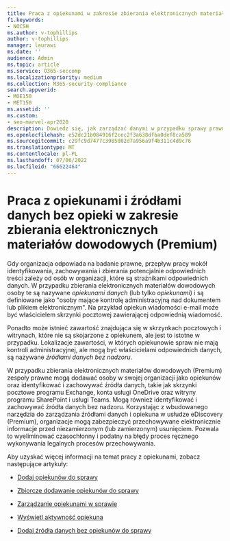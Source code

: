 ```yaml
---
title: Praca z opiekunami w zakresie zbierania elektronicznych materiałów dowodowych (Premium)
f1.keywords:
- NOCSH
ms.author: v-tophillips
author: v-tophillips
manager: laurawi
ms.date: ''
audience: Admin
ms.topic: article
ms.service: O365-seccomp
ms.localizationpriority: medium
ms.collection: M365-security-compliance
search.appverid:
- MOE150
- MET150
ms.assetid: ''
ms.custom:
- seo-marvel-apr2020
description: Dowiedz się, jak zarządzać danymi w przypadku sprawy prawnej za pomocą narzędzia do zarządzania opiekunami w usłudze eDiscovery (Premium).
ms.openlocfilehash: e52dc21b084916f2cec2f3a638dfba0def8ca589
ms.sourcegitcommit: c29fc9d7477c3985d02d7a956a9f4b311c4d9c76
ms.translationtype: MT
ms.contentlocale: pl-PL
ms.lasthandoff: 07/06/2022
ms.locfileid: "66622464"
---
```

# <a name="work-with-custodians-and-non-custodial-data-sources-in-ediscovery-premium"></a>Praca z opiekunami i źródłami danych bez opieki w zakresie zbierania elektronicznych materiałów dowodowych (Premium)

Gdy organizacja odpowiada na badanie prawne, przepływ pracy wokół identyfikowania, zachowywania i zbierania potencjalnie odpowiednich treści zależy od osób w organizacji, które są strażnikami odpowiednich danych. W przypadku zbierania elektronicznych materiałów dowodowych osoby te są nazywane *opiekunami danych* (lub tylko *opiekunami*) i są definiowane jako "osoby mające kontrolę administracyjną nad dokumentem lub plikiem elektronicznym". Na przykład opiekun wiadomości e-mail może być właścicielem skrzynki pocztowej zawierającej odpowiednią wiadomość.

Ponadto może istnieć zawartość znajdująca się w skrzynkach pocztowych i witrynach, które nie są skojarzone z opiekunem, ale jest to istotne w przypadku. Lokalizacje zawartości, w których opiekunowie spraw nie mają kontroli administracyjnej, ale mogą być właścicielami odpowiednich danych, są nazywane *źródłami danych bez nadzoru*.

W przypadku zbierania elektronicznych materiałów dowodowych (Premium) zespoły prawne mogą dodawać osoby w swojej organizacji jako opiekunów oraz identyfikować i zachowywać źródła danych, takie jak skrzynki pocztowe programu Exchange, konta usługi OneDrive oraz witryny programu SharePoint i usługi Teams. Mogą również identyfikować i zachowywać źródła danych bez nadzoru. Korzystając z wbudowanego narzędzia do zarządzania źródłami danych i opiekuna w usłudze eDiscovery (Premium), organizacje mogą zabezpieczyć przechowywane elektronicznie informacje przed niezamierzonym (lub zamierzonym) usunięciem. Pozwala to wyeliminować czasochłonny i podatny na błędy proces ręcznego wykonywania legalnych procesów przechowywania.

Aby uzyskać więcej informacji na temat pracy z opiekunami, zobacz następujące artykuły:

- [Dodaj opiekunów do sprawy](add-custodians-to-case.md)

- [Zbiorcze dodawanie opiekunów do sprawy](bulk-add-custodians.md)

- [Zarządzanie opiekunami w sprawie](manage-new-custodians.md)

- [Wyświetl aktywność opiekuna](view-custodian-activity.md)

- [Dodaj źródła danych bez opiekunów do sprawy](non-custodial-data-sources.md)
